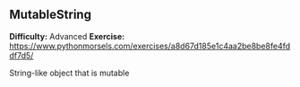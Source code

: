 ## MutableString
**Difficulty:** Advanced
**Exercise:** https://www.pythonmorsels.com/exercises/a8d67d185e1c4aa2be8be8fe4fddf7d5/

String-like object that is mutable
    